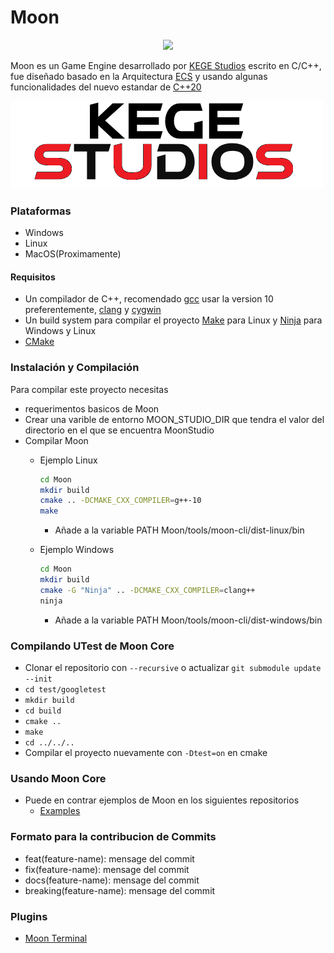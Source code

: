 # Moon

<center><img src="https://raw.githubusercontent.com/reitmas32/Moon/master/assets/logo-moon.png"></center>

Moon es un Game Engine desarrollado por [KEGE Studios](https://github.com/EGE-Studios) escrito en C/C++,  fue diseñado basado en la Arquitectura [ECS](http://entity-systems.wikidot.com/) y usando algunas funcionalidades del nuevo estandar de [C++20](https://en.cppreference.com/w/cpp/20)

![KEGE Studios](https://raw.githubusercontent.com/EGE-Studios/Moon/master/assets/KegeStudios.png)

### Plataformas 
- Windows
- Linux
- MacOS(Proximamente)

#### Requisitos
- Un compilador de C++, recomendado [gcc](https://gcc.gnu.org/) usar la version 10 preferentemente, [clang](https://clang.llvm.org/) y [cygwin](https://www.cygwin.com/)
- Un build system para compilar el proyecto [Make](https://www.gnu.org/software/make/) para Linux y [Ninja](https://ninja-build.org/) para Windows y Linux
- [CMake](https://cmake.org/)

### Instalación y Compilación
Para compilar este proyecto necesitas
- requerimentos basicos de Moon
- Crear una varible de entorno MOON_STUDIO_DIR que tendra el valor del directorio en el que se encuentra MoonStudio
- Compilar Moon
    - Ejemplo Linux 

        ```bash
        cd Moon
        mkdir build
        cmake .. -DCMAKE_CXX_COMPILER=g++-10
        make
        ```
        - Añade a la variable PATH Moon/tools/moon-cli/dist-linux/bin
    - Ejemplo Windows 

        ```bash
        cd Moon
        mkdir build
        cmake -G "Ninja" .. -DCMAKE_CXX_COMPILER=clang++
        ninja
        ```
        - Añade a la variable PATH Moon/tools/moon-cli/dist-windows/bin

### Compilando UTest de Moon Core

- Clonar el repositorio con `--recursive` o actualizar `git submodule update --init`
- `cd test/googletest`
- `mkdir build`
- `cd build`
- `cmake ..`
- `make`
- `cd ../../..`
- Compilar el proyecto nuevamente con `-Dtest=on` en cmake

### Usando Moon Core
- Puede en contrar ejemplos de Moon en los siguientes repositorios
    - [Examples](https://github.com/EGE-Studios/Moon/tree/master/examples)

### Formato para la contribucion de Commits

- feat(feature-name): mensage del commit
- fix(feature-name): mensage del commit
- docs(feature-name): mensage del commit
- breaking(feature-name): mensage del commit

### Plugins
- [Moon Terminal](https://github.com/reitmas32/Moon_Terminal)
